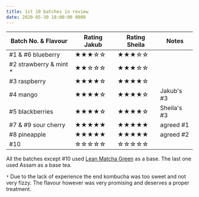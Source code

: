 ```yaml
---
title: 1st 10 batches in review
date: 2020-05-30 18:00:00 0000
---
```


| Batch No. & Flavour    | Rating Jakub | Rating Sheila | Notes       |
|------------------------|--------------|---------------|-------------|
| #1 & #6 blueberry      |    ★★★☆☆     |     ★★★☆☆     |             |
| #2 strawberry & mint * |    ★★☆☆☆     |     ★★★☆☆     |             |
| #3 raspberry           |    ★★★★☆     |     ★★★★☆     |             |
| #4 mango               |    ★★★★☆     |     ★★★★☆     | Jakub's #3  |
| #5 blackberries        |    ★★★★☆     |     ★★★★☆     | Sheila's #3 |
| #7 & #9 sour cherry    |    ★★★★★     |     ★★★★★     | agreed #1   |
| #8 pineapple           |    ★★★★★     |     ★★★★★     | agreed #2   |
| #10                    |    ☆☆☆☆☆     |     ☆☆☆☆☆     |             |


All the batches except #10 used [Lean Matcha Green](https://www.pukkaherbs.com/shop/organic-teas/lean-matcha-green/) as a base.
The last one used Assam as a base tea.

`*` Due to the lack of experience the end kombucha was too sweet and not very fizzy. The flavour however was very promising and deserves a proper treatment.